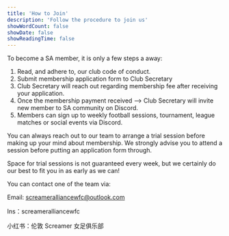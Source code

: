 ```yaml
---
title: 'How to Join'
description: 'Follow the procedure to join us'
showWordCount: false
showDate: false
showReadingTime: false
---
```


<div class="min-h-screen px-4">

To become a SA member, it is only a few steps a away:

1. Read, and adhere to, our club code of conduct.
2. Submit membership application form to Club Secretary
3. Club Secretary will reach out regarding membership fee after receiving your application.
4. Once the membership payment received —> Club Secretary will invite new member to SA community on Discord.
5. Members can sign up to weekly football sessions, tournament, league matches or social events via Discord.

<section>
<p>You can always reach out to our team to arrange a trial session before making up your mind about membership. We strongly advise you to attend a session before putting an application form through.

Space for trial sessions is not guaranteed every week, but we certainly do our best to fit you in as early as we can!</p>

</section>

<section>
<p>
You can contact one of the team via:

Email: screameralliancewfc@outlook.com

Ins：screameralliancewfc

小红书：伦敦 Screamer 女足俱乐部

</p>
</section>

</div>
